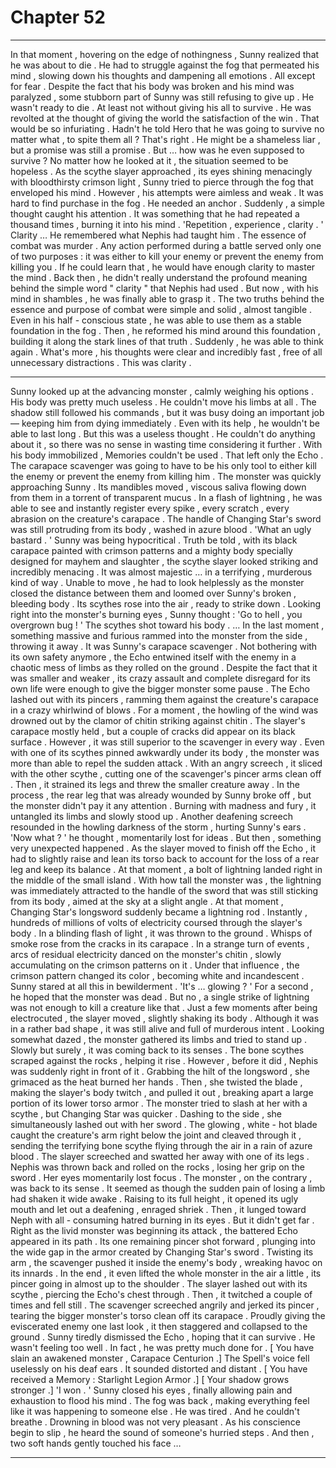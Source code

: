 
# Chapter 52


---

In that moment , hovering on the edge of nothingness , Sunny realized that he was about to die .
He had to struggle against the fog that permeated his mind , slowing down his thoughts and dampening all emotions .
All except for fear .
Despite the fact that his body was broken and his mind was paralyzed , some stubborn part of Sunny was still refusing to give up . He wasn't ready to die . At least not without giving his all to survive .
He was revolted at the thought of giving the world the satisfaction of the win .
That would be so infuriating . Hadn't he told Hero that he was going to survive no matter what , to spite them all ?
That's right . He might be a shameless liar , but a promise was still a promise .
But … how was he even supposed to survive ? No matter how he looked at it , the situation seemed to be hopeless .
As the scythe slayer approached , its eyes shining menacingly with bloodthirsty crimson light , Sunny tried to pierce through the fog that enveloped his mind . However , his attempts were aimless and weak . It was hard to find purchase in the fog .
He needed an anchor .
Suddenly , a simple thought caught his attention . It was something that he had repeated a thousand times , burning it into his mind .
'Repetition , experience , clarity . '
Clarity …
He remembered what Nephis had taught him . The essence of combat was murder . Any action performed during a battle served only one of two purposes : it was either to kill your enemy or prevent the enemy from killing you .
If he could learn that , he would have enough clarity to master the mind .
Back then , he didn't really understand the profound meaning behind the simple word " clarity " that Nephis had used . But now , with his mind in shambles , he was finally able to grasp it .
The two truths behind the essence and purpose of combat were simple and solid , almost tangible . Even in his half - conscious state , he was able to use them as a stable foundation in the fog . Then , he reformed his mind around this foundation , building it along the stark lines of that truth .
Suddenly , he was able to think again .
What's more , his thoughts were clear and incredibly fast , free of all unnecessary distractions .
This was clarity .
***
Sunny looked up at the advancing monster , calmly weighing his options .
His body was pretty much useless . He couldn't move his limbs at all . The shadow still followed his commands , but it was busy doing an important job — keeping him from dying immediately .
Even with its help , he wouldn't be able to last long .
But this was a useless thought . He couldn't do anything about it , so there was no sense in wasting time considering it further .
With his body immobilized , Memories couldn't be used .
That left only the Echo .
The carapace scavenger was going to have to be his only tool to either kill the enemy or prevent the enemy from killing him .
The monster was quickly approaching Sunny . Its mandibles moved , viscous saliva flowing down from them in a torrent of transparent mucus . In a flash of lightning , he was able to see and instantly register every spike , every scratch , every abrasion on the creature's carapace .
The handle of Changing Star's sword was still protruding from its body , washed in azure blood .
'What an ugly bastard . '
Sunny was being hypocritical . Truth be told , with its black carapace painted with crimson patterns and a mighty body specially designed for mayhem and slaughter , the scythe slayer looked striking and incredibly menacing .
It was almost majestic … in a terrifying , murderous kind of way .
Unable to move , he had to look helplessly as the monster closed the distance between them and loomed over Sunny's broken , bleeding body .
Its scythes rose into the air , ready to strike down .
Looking right into the monster's burning eyes , Sunny thought :
'Go to hell , you overgrown bug ! '
The scythes shot toward his body .
… In the last moment , something massive and furious rammed into the monster from the side , throwing it away . It was Sunny's carapace scavenger .
Not bothering with its own safety anymore , the Echo entwined itself with the enemy in a chaotic mess of limbs as they rolled on the ground . Despite the fact that it was smaller and weaker , its crazy assault and complete disregard for its own life were enough to give the bigger monster some pause .
The Echo lashed out with its pincers , ramming them against the creature's carapace in a crazy whirlwind of blows . For a moment , the howling of the wind was drowned out by the clamor of chitin striking against chitin . The slayer's carapace mostly held , but a couple of cracks did appear on its black surface .
However , it was still superior to the scavenger in every way . Even with one of its scythes pinned awkwardly under its body , the monster was more than able to repel the sudden attack . With an angry screech , it sliced with the other scythe , cutting one of the scavenger's pincer arms clean off . Then , it strained its legs and threw the smaller creature away .
In the process , the rear leg that was already wounded by Sunny broke off , but the monster didn't pay it any attention .
Burning with madness and fury , it untangled its limbs and slowly stood up . Another deafening screech resounded in the howling darkness of the storm , hurting Sunny's ears .
'Now what ? ' he thought , momentarily lost for ideas .
But then , something very unexpected happened .
As the slayer moved to finish off the Echo , it had to slightly raise and lean its torso back to account for the loss of a rear leg and keep its balance . At that moment , a bolt of lightning landed right in the middle of the small island .
With how tall the monster was , the lightning was immediately attracted to the handle of the sword that was still sticking from its body , aimed at the sky at a slight angle . At that moment , Changing Star's longsword suddenly became a lightning rod .
Instantly , hundreds of millions of volts of electricity coursed through the slayer's body .
In a blinding flash of light , it was thrown to the ground . Whisps of smoke rose from the cracks in its carapace .
In a strange turn of events , arcs of residual electricity danced on the monster's chitin , slowly accumulating on the crimson patterns on it . Under that influence , the crimson pattern changed its color , becoming white and incandescent .
Sunny stared at all this in bewilderment .
'It's … glowing ? '
For a second , he hoped that the monster was dead . But no , a single strike of lightning was not enough to kill a creature like that . Just a few moments after being electrocuted , the slayer moved , slightly shaking its body .
Although it was in a rather bad shape , it was still alive and full of murderous intent .
Looking somewhat dazed , the monster gathered its limbs and tried to stand up . Slowly but surely , it was coming back to its senses . The bone scythes scraped against the rocks , helping it rise .
However , before it did , Nephis was suddenly right in front of it .
Grabbing the hilt of the longsword , she grimaced as the heat burned her hands . Then , she twisted the blade , making the slayer's body twitch , and pulled it out , breaking apart a large portion of its lower torso armor .
The monster tried to slash at her with a scythe , but Changing Star was quicker . Dashing to the side , she simultaneously lashed out with her sword . The glowing , white - hot blade caught the creature's arm right below the joint and cleaved through it , sending the terrifying bone scythe flying through the air in a rain of azure blood .
The slayer screeched and swatted her away with one of its legs . Nephis was thrown back and rolled on the rocks , losing her grip on the sword . Her eyes momentarily lost focus .
The monster , on the contrary , was back to its sense . It seemed as though the sudden pain of losing a limb had shaken it wide awake . Raising to its full height , it opened its ugly mouth and let out a deafening , enraged shriek .
Then , it lunged toward Neph with all - consuming hatred burning in its eyes .
But it didn't get far .
Right as the livid monster was beginning its attack , the battered Echo appeared in its path . Its one remaining pincer shot forward , plunging into the wide gap in the armor created by Changing Star's sword . Twisting its arm , the scavenger pushed it inside the enemy's body , wreaking havoc on its innards .
In the end , it even lifted the whole monster in the air a little , its pincer going in almost up to the shoulder .
The slayer lashed out with its scythe , piercing the Echo's chest through .
Then , it twitched a couple of times and fell still .
The scavenger screeched angrily and jerked its pincer , tearing the bigger monster's torso clean off its carapace . Proudly giving the eviscerated enemy one last look , it then staggered and collapsed to the ground .
Sunny tiredly dismissed the Echo , hoping that it can survive .
He wasn't feeling too well .
In fact , he was pretty much done for .
[ You have slain an awakened monster , Carapace Centurion .]
The Spell's voice fell uselessly on his deaf ears . It sounded distorted and distant .
[ You have received a Memory : Starlight Legion Armor .]
[ Your shadow grows stronger .]
'I won . '
Sunny closed his eyes , finally allowing pain and exhaustion to flood his mind .
The fog was back , making everything feel like it was happening to someone else .
He was tired .
And he couldn't breathe .
Drowning in blood was not very pleasant .
As his conscience begin to slip , he heard the sound of someone's hurried steps .
And then , two soft hands gently touched his face …

---

